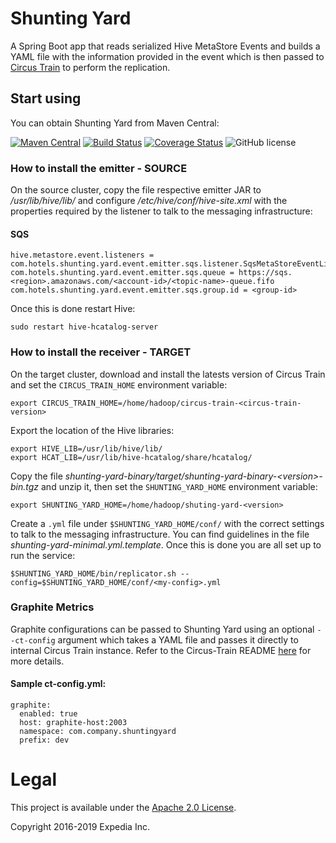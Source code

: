 # Shunting Yard

A Spring Boot app that reads serialized Hive MetaStore Events and builds a YAML file with the information provided in the event which is then passed to [Circus Train](https://github.com/HotelsDotCom/circus-train) to perform the replication.

## Start using

You can obtain Shunting Yard from Maven Central:

[![Maven Central](https://maven-badges.herokuapp.com/maven-central/com.hotels/shunting-yard/badge.svg?subject=com.hotels:shunting-yard)](https://maven-badges.herokuapp.com/maven-central/com.hotels/shunting-yard) [![Build Status](https://travis-ci.org/HotelsDotCom/shunting-yard.svg?branch=master)](https://travis-ci.org/HotelsDotCom/shunting-yard) [![Coverage Status](https://coveralls.io/repos/github/HotelsDotCom/shunting-yard/badge.svg?branch=master)](https://coveralls.io/github/HotelsDotCom/shunting-yard?branch=master) ![GitHub license](https://img.shields.io/github/license/HotelsDotCom/shunting-yard.svg)

### How to install the emitter - SOURCE

On the source cluster, copy the file respective emitter JAR to _/usr/lib/hive/lib/_ and configure _/etc/hive/conf/hive-site.xml_ with the properties required by the listener to talk to the messaging infrastructure:

#### SQS
    hive.metastore.event.listeners = com.hotels.shunting.yard.event.emitter.sqs.listener.SqsMetaStoreEventListener
    com.hotels.shunting.yard.event.emitter.sqs.queue = https://sqs.<region>.amazonaws.com/<account-id>/<topic-name>-queue.fifo
    com.hotels.shunting.yard.event.emitter.sqs.group.id = <group-id>

Once this is done restart Hive:

    sudo restart hive-hcatalog-server

### How to install the receiver - TARGET

On the target cluster, download and install the latests version of Circus Train and set the `CIRCUS_TRAIN_HOME` environment variable:

    export CIRCUS_TRAIN_HOME=/home/hadoop/circus-train-<circus-train-version>

Export the location of the Hive libraries:

    export HIVE_LIB=/usr/lib/hive/lib/
    export HCAT_LIB=/usr/lib/hive-hcatalog/share/hcatalog/

Copy the file _shunting-yard-binary/target/shunting-yard-binary-\<version\>-bin.tgz_ and unzip it, then set the `SHUNTING_YARD_HOME` environment variable:

    export SHUNTING_YARD_HOME=/home/hadoop/shuting-yard-<version>

Create a `.yml` file under `$SHUNTING_YARD_HOME/conf/` with the correct settings to talk to the messaging infrastructure. You can find guidelines in the file _shunting-yard-minimal.yml.template_. Once this is done you are all set up to run the service:

    $SHUNTING_YARD_HOME/bin/replicator.sh --config=$SHUNTING_YARD_HOME/conf/<my-config>.yml
    
### Graphite Metrics

Graphite configurations can be passed to Shunting Yard using an optional `--ct-config` argument which takes a YAML file and passes it directly to internal Circus Train instance. Refer to the Circus-Train README [here](https://github.com/HotelsDotCom/circus-train#graphite) for more details.

#### Sample ct-config.yml:

    graphite:
      enabled: true
      host: graphite-host:2003
      namespace: com.company.shuntingyard
      prefix: dev

# Legal
This project is available under the [Apache 2.0 License](http://www.apache.org/licenses/LICENSE-2.0.html).

Copyright 2016-2019 Expedia Inc.